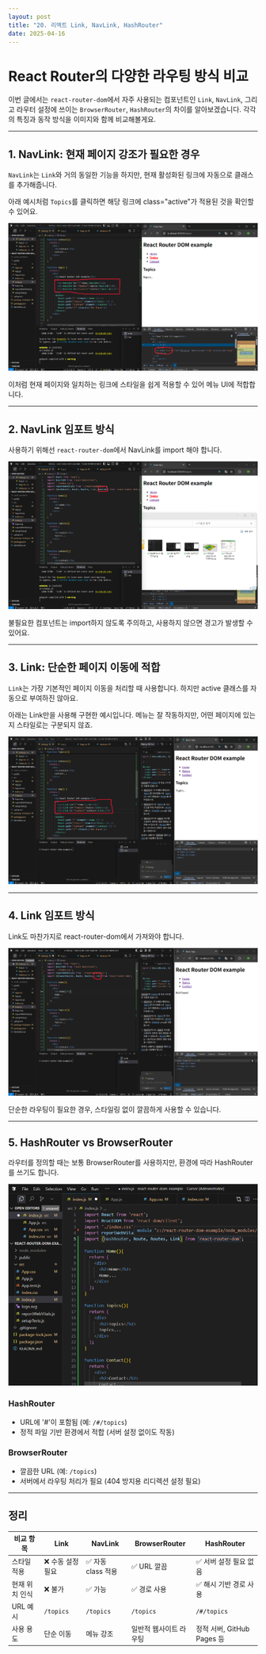 ```yaml
---
layout: post
title: "20. 리액트 Link, NavLink, HashRouter"
date: 2025-04-16
---
```


# React Router의 다양한 라우팅 방식 비교

이번 글에서는 `react-router-dom`에서 자주 사용되는 컴포넌트인 `Link`, `NavLink`, 그리고 라우터 설정에 쓰이는 `BrowserRouter`, `HashRouter`의 차이를 알아보겠습니다. 각각의 특징과 동작 방식을 이미지와 함께 비교해볼게요.

---

## 1. NavLink: 현재 페이지 강조가 필요한 경우

`NavLink`는 `Link`와 거의 동일한 기능을 하지만, 현재 활성화된 링크에 자동으로 클래스를 추가해줍니다.

아래 예시처럼 `Topics`를 클릭하면 해당 링크에 class="active"가 적용된 것을 확인할 수 있어요.

<div style="text-align: center;">
  <img src="/사진들/리액트/NavLink 컴포넌트.png" alt="NavLink 사용 예시" />
</div>

이처럼 현재 페이지와 일치하는 링크에 스타일을 쉽게 적용할 수 있어 메뉴 UI에 적합합니다.

---

## 2. NavLink 임포트 방식

사용하기 위해선 `react-router-dom`에서 NavLink를 import 해야 합니다.

<div style="text-align: center;">
  <img src="/사진들/리액트/NavLink 임포트.png" alt="NavLink 임포트 예시" />
</div>

불필요한 컴포넌트는 import하지 않도록 주의하고, 사용하지 않으면 경고가 발생할 수 있어요.

---

## 3. Link: 단순한 페이지 이동에 적합

`Link`는 가장 기본적인 페이지 이동을 처리할 때 사용합니다. 하지만 active 클래스를 자동으로 부여하진 않아요.

아래는 Link만을 사용해 구현한 예시입니다. 메뉴는 잘 작동하지만, 어떤 페이지에 있는지 스타일로는 구분되지 않죠.

<div style="text-align: center;">
  <img src="/사진들/리액트/Link 컴포넌트.png" alt="Link 컴포넌트 사용 예시" />
</div>

---

## 4. Link 임포트 방식

Link도 마찬가지로 react-router-dom에서 가져와야 합니다.

<div style="text-align: center;">
  <img src="/사진들/리액트/Link 임포트.png" alt="Link 임포트 예시" />
</div>

단순한 라우팅이 필요한 경우, 스타일링 없이 깔끔하게 사용할 수 있습니다.

---

## 5. HashRouter vs BrowserRouter

라우터를 정의할 때는 보통 BrowserRouter를 사용하지만, 환경에 따라 HashRouter를 쓰기도 합니다.

<div style="text-align: center;">
  <img src="/사진들/리액트/HashRouter 임포트.png" alt="HashRouter 사용 예시" />
</div>

### HashRouter

- URL에 '#'이 포함됨 (예: `/#/topics`)
- 정적 파일 기반 환경에서 적합 (서버 설정 없이도 작동)

### BrowserRouter

- 깔끔한 URL (예: `/topics`)
- 서버에서 라우팅 처리가 필요 (404 방지용 리디렉션 설정 필요)

---

## 정리

| 비교 항목        | Link             | NavLink           | BrowserRouter       | HashRouter              |
|------------------|------------------|-------------------|----------------------|--------------------------|
| 스타일 적용       | ❌ 수동 설정 필요 | ✅ 자동 class 적용 | ✅ URL 깔끔           | ✅ 서버 설정 필요 없음     |
| 현재 위치 인식    | ❌ 불가           | ✅ 가능            | ✅ 경로 사용           | ✅ 해시 기반 경로 사용      |
| URL 예시         | `/topics`        | `/topics`         | `/topics`           | `/#/topics`              |
| 사용 용도         | 단순 이동         | 메뉴 강조           | 일반적 웹사이트 라우팅 | 정적 서버, GitHub Pages 등 |
